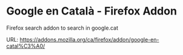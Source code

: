 # Google en Català - Firefox Addon

Firefox search addon to search in google.cat

URL: https://addons.mozilla.org/ca/firefox/addon/google-en-catal%C3%A0/
